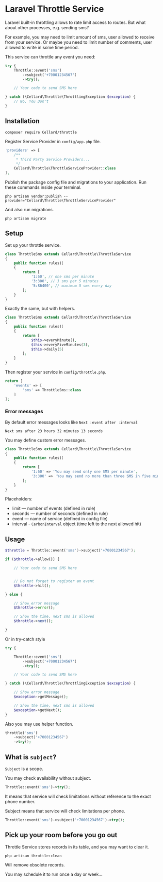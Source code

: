 # Laravel Throttle Service

Laravel built-in throttling allows to rate limit access to routes. But what about other processes, e.g. sending sms? 

For example, you may need to limit amount of sms, user allowed to receive from your service.
Or maybe you need to limit number of comments, user allowed to write in some time period.   

This service can throttle any event you need:

```php
try {
    Throttle::event('sms')
        ->subject('+70001234567')
        ->try();

    // Your code to send SMS here

} catch (\Cellard\Throttle\ThrottlingException $exception) {
    // No, You Don't
}
```

## Installation

    composer require Cellard/throttle

Register Service Provider in `config/app.php` file.

```php
'providers' => [
    /**
     * Third Party Service Providers...
     */
    Cellard\Throttle\ThrottleServiceProvider::class
],
```

Publish the package config file and migrations to your application. Run these commands inside your terminal.

    php artisan vendor:publish --provider="Cellard\Throttle\ThrottleServiceProvider"
    
And also run migrations.

    php artisan migrate
    
## Setup

Set up your throttle service.

```php
class ThrottleSms extends Cellard\Throttle\ThrottleService
{
    public function rules()
    {
        return [
            '1:60', // one sms per minute
            '3:300', // 3 sms per 5 minutes
            '5:86400', // maximum 5 sms every day
        ];
    }
}
```

Exactly the same, but with helpers.

```php
class ThrottleSms extends Cellard\Throttle\ThrottleService
{
    public function rules()
    {
        return [
            $this->everyMinute(),
            $this->everyFiveMinutes(3),
            $this->daily(5)
        ];
    }
}
```

Then register your service in `config/throttle.php`.

```php
return [
    'events' => [
        'sms' => ThrottleSms::class
    ]
];
```

### Error messages

By default error messages looks like `Next :event after :interval`

    Next sms after 23 hours 32 minutes 13 seconds

You may define custom error messages.

```php
class ThrottleSms extends Cellard\Throttle\ThrottleService
{
    public function rules()
    {
        return [
            '1:60' => 'You may send only one SMS per minute',
            '3:300' => 'You may send no more than three SMS in five minutes'
        ];
    }
}
```

Placeholders:

- limit — number of events (defined in rule)
- seconds — number of seconds (defined in rule)
- event — name of service (defined in config file)
- interval - `CarbonInterval` object (time left to the next allowed hit)

## Usage

```php
$throttle = Throttle::event('sms')->subject('+70001234567');

if ($throttle->allow()) {

    // Your code to send SMS here


    // Do not forget to register an event
    $throttle->hit();

} else {

    // Show error message
    $throttle->error();

    // Show the time, next sms is allowed
    $throttle->next();

}
```

Or in try-catch style

```php
try {

    Throttle::event('sms')
        ->subject('+70001234567')
        ->try();

    // Your code to send SMS here

} catch (\Cellard\Throttle\ThrottlingException $exception) {

    // Show error message
    $exception->getMessage();

    // Show the time, next sms is allowed
    $exception->getNext();
}
```

Also you may use helper function.

```php
throttle('sms')
    ->subject('+70001234567')
    ->try();
```

## What is `subject`?

`Subject` is a scope.

You may check availability without subject.

```php
Throttle::event('sms')->try();
```

It means that service will check limitations without reference to the exact phone number.

Subject means that service will check limitations per phone.

```php
Throttle::event('sms')->subject('+70001234567')->try();
```

## Pick up your room before you go out

Throttle Service stores records in its table, and you may want to clear it.

    php artisan throttle:clean

Will remove obsolete records.

You may schedule it to run once a day or week...
